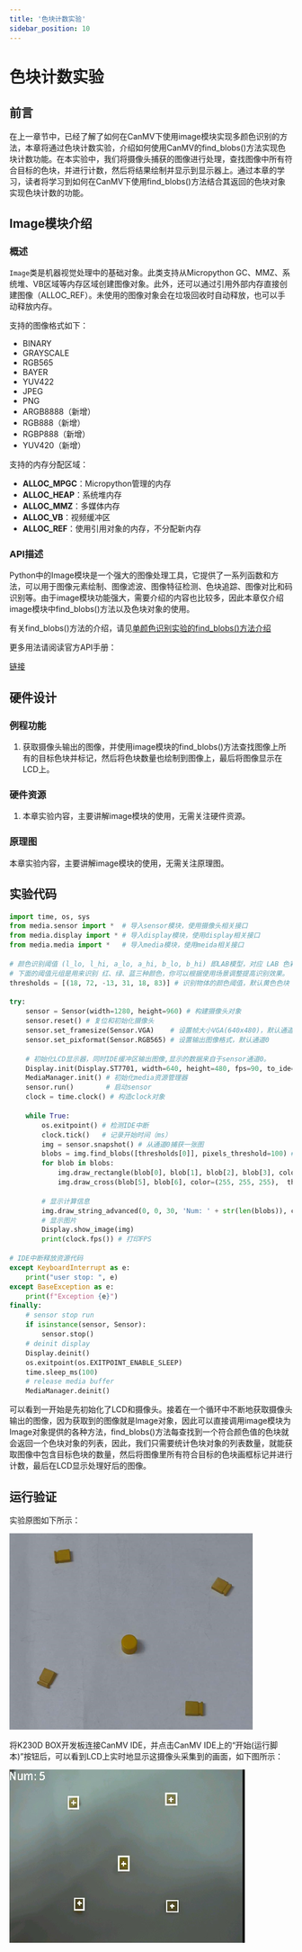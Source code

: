 ```yaml
---
title: '色块计数实验'
sidebar_position: 10
---
```


# 色块计数实验

## 前言

在上一章节中，已经了解了如何在CanMV下使用image模块实现多颜色识别的方法，本章将通过色块计数实验，介绍如何使用CanMV的find_blobs()方法实现色块计数功能。在本实验中，我们将摄像头捕获的图像进行处理，查找图像中所有符合目标的色块，并进行计数，然后将结果绘制并显示到显示器上。通过本章的学习，读者将学习到如何在CanMV下使用find_blobs()方法结合其返回的色块对象实现色块计数的功能。

## Image模块介绍

### 概述

`Image`类是机器视觉处理中的基础对象。此类支持从Micropython GC、MMZ、系统堆、VB区域等内存区域创建图像对象。此外，还可以通过引用外部内存直接创建图像（ALLOC_REF）。未使用的图像对象会在垃圾回收时自动释放，也可以手动释放内存。

支持的图像格式如下：

- BINARY
- GRAYSCALE
- RGB565
- BAYER
- YUV422
- JPEG
- PNG
- ARGB8888（新增）
- RGB888（新增）
- RGBP888（新增）
- YUV420（新增）

支持的内存分配区域：

- **ALLOC_MPGC**：Micropython管理的内存
- **ALLOC_HEAP**：系统堆内存
- **ALLOC_MMZ**：多媒体内存
- **ALLOC_VB**：视频缓冲区
- **ALLOC_REF**：使用引用对象的内存，不分配新内存

### API描述

‌Python中的Image模块是一个强大的图像处理工具，它提供了一系列函数和方法，可以用于图像元素绘制、图像滤波、图像特征检测、色块追踪、图像对比和码识别等。由于image模块功能强大，需要介绍的内容也比较多，因此本章仅介绍image模块中find_blobs()方法以及色块对象的使用。

有关find_blobs()方法的介绍，请见[单颜色识别实验的find_blobs()方法介绍](single_color.md#api描述)

更多用法请阅读官方API手册：

[链接](https://www.kendryte.com/k230_canmv/zh/main/zh/api/openmv/image.html)

## 硬件设计

### 例程功能

1. 获取摄像头输出的图像，并使用image模块的find_blobs()方法查找图像上所有的目标色块并标记，然后将色块数量也绘制到图像上，最后将图像显示在LCD上。

### 硬件资源

1. 本章实验内容，主要讲解image模块的使用，无需关注硬件资源。


### 原理图

本章实验内容，主要讲解image模块的使用，无需关注原理图。

## 实验代码

``` python
import time, os, sys
from media.sensor import *  # 导入sensor模块，使用摄像头相关接口
from media.display import * # 导入display模块，使用display相关接口
from media.media import *   # 导入media模块，使用meida相关接口

# 颜色识别阈值 (l_lo, l_hi, a_lo, a_hi, b_lo, b_hi) 即LAB模型，对应 LAB 色彩空间中的 L、A 和 B 通道的最小和最大值
# 下面的阈值元组是用来识别 红、绿、蓝三种颜色，你可以根据使用场景调整提高识别效果。
thresholds = [(18, 72, -13, 31, 18, 83)] # 识别物体的颜色阈值，默认黄色色块

try:
    sensor = Sensor(width=1280, height=960) # 构建摄像头对象
    sensor.reset() # 复位和初始化摄像头
    sensor.set_framesize(Sensor.VGA)    # 设置帧大小VGA(640x480)，默认通道0
    sensor.set_pixformat(Sensor.RGB565) # 设置输出图像格式，默认通道0

    # 初始化LCD显示器，同时IDE缓冲区输出图像,显示的数据来自于sensor通道0。
    Display.init(Display.ST7701, width=640, height=480, fps=90, to_ide=True)
    MediaManager.init() # 初始化media资源管理器
    sensor.run()        # 启动sensor
    clock = time.clock() # 构造clock对象

    while True:
        os.exitpoint() # 检测IDE中断
        clock.tick()   # 记录开始时间（ms）
        img = sensor.snapshot() # 从通道0捕获一张图
        blobs = img.find_blobs([thresholds[0]], pixels_threshold=100) # 0,1,2分别表示红，绿，蓝色。
        for blob in blobs:
            img.draw_rectangle(blob[0], blob[1], blob[2], blob[3], color=(255, 255, 255),  thickness=4)
            img.draw_cross(blob[5], blob[6], color=(255, 255, 255),  thickness=4)

        # 显示计算信息
        img.draw_string_advanced(0, 0, 30, 'Num: ' + str(len(blobs)), color=(255, 255, 255))
        # 显示图片
        Display.show_image(img)
        print(clock.fps()) # 打印FPS

# IDE中断释放资源代码
except KeyboardInterrupt as e:
    print("user stop: ", e)
except BaseException as e:
    print(f"Exception {e}")
finally:
    # sensor stop run
    if isinstance(sensor, Sensor):
        sensor.stop()
    # deinit display
    Display.deinit()
    os.exitpoint(os.EXITPOINT_ENABLE_SLEEP)
    time.sleep_ms(100)
    # release media buffer
    MediaManager.deinit()
```

可以看到一开始是先初始化了LCD和摄像头。接着在一个循环中不断地获取摄像头输出的图像，因为获取到的图像就是Image对象，因此可以直接调用image模块为Image对象提供的各种方法，find_blobs()方法每查找到一个符合颜色值的色块就会返回一个色块对象的列表，因此，我们只需要统计色块对象的列表数量，就能获取图像中包含目标色块的数量，然后将图像里所有符合目标的色块画框标记并进行计数，最后在LCD显示处理好后的图像。

## 运行验证

实验原图如下所示：

![01](./img/17.png)

将K230D BOX开发板连接CanMV IDE，并点击CanMV IDE上的“开始(运行脚本)”按钮后，可以看到LCD上实时地显示这摄像头采集到的画面，如下图所示：

![01](./img/18.png)


